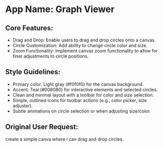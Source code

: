 # **App Name**: Graph Viewer

## Core Features:

- Drag and Drop: Enable users to drag and drop circles onto a canvas.
- Circle Customization: Add ability to change circle color and size.
- Zoom Functionality: Implement canvas zoom functionality to allow for finer adjustments to circle positions.

## Style Guidelines:

- Primary color: Light gray (#f0f0f0) for the canvas background.
- Accent: Teal (#008080) for interactive elements and selected circles.
- Clean and minimal layout with a toolbar for color and size selection.
- Simple, outlined icons for toolbar actions (e.g., color picker, size adjuster).
- Subtle animations on circle selection or when adjusting size/color.

## Original User Request:
create a simple canva where i can drag and drop circles.
  